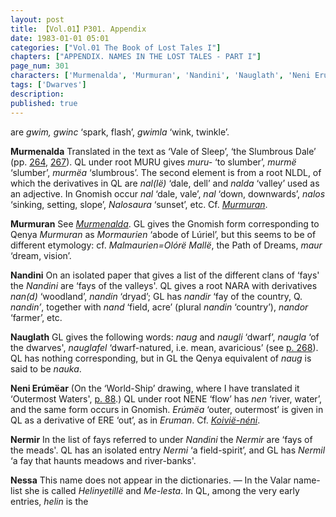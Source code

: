 ```yaml
---
layout: post
title: 【Vol.01】P301. Appendix
date: 1983-01-01 05:01
categories: ["Vol.01 The Book of Lost Tales I"]
chapters: ["APPENDIX. NAMES IN THE LOST TALES - PART I"]
page_num: 301
characters: ['Murmenalda', 'Murmuran', 'Nandini', 'Nauglath', 'Neni Erúmëar', 'Nermir', 'Nessa']
tags: ['Dwarves']
description: 
published: true
---
```


<p style="text-indent: 0;">
are <I>gwim, gwinc</I> ‘spark, flash’, <I>gwimla</I> ‘wink, twinkle’.
</p>

<B>Murmenalda</B>   Translated in the text as ‘Vale of Sleep’, ‘the Slumbrous Dale’ (pp. [264]({{site.baseurl}}/vol01-p264), [267]({{site.baseurl}}/vol01-p267)). QL under root MURU gives <I>muru-</I> ‘to slumber’, <I>murmë</I> ‘slumber’, <I>murmëa</I> ‘slumbrous’. The second element is from a root NLDL, of which the derivatives in QL are <I>nal(lë)</I> ‘dale, dell’ and <I>nalda</I> ‘valley’ used as an adjective. In Gnomish occur <I>nal</I> ‘dale, vale’, <I>nal</I> ‘down, downwards’, <I>nalos</I> ‘sinking, setting, slope’, <I>Nalosaura</I> ‘sunset’, etc. Cf. <I>[Murmuran]({{site.baseurl}}/characters#Murmuran)</I>.

<B>Murmuran</B>   See <I>[Murmenalda]({{site.baseurl}}/characters#Murmenalda)</I>. GL gives the Gnomish form corresponding to Qenya <I>Murmuran</I> as <I>Mormaurien</I> ‘abode of Lúriel’, but this seems to be of different etymology: cf. <I>Malmaurien=Olórë Mallë</I>, the Path of Dreams, <I>maur</I> ‘dream, vision’.

<B>Nandini</B>   On an isolated paper that gives a list of the different clans of ‘fays' the <I>Nandini</I> are ‘fays of the valleys'. QL gives a root NARA with derivatives <I>nan(d)</I> ‘woodland’, <I>nandin</I> ‘dryad’; GL has <I>nandir</I> ‘fay of the country, Q. <I>nandin’</I>, together with <I>nand</I> ‘field, acre’ (plural <I>nandin</I> ‘country’), <I>nandor</I> ‘farmer’, etc.

<B>Nauglath</B>   GL gives the following words: <I>naug</I> and <I>naugli</I> ‘dwarf’, <I>naugla</I> ‘of the dwarves', <I>nauglafel</I> ‘dwarf-natured, i.e. mean, avaricious’ (see [p. 268]({{site.baseurl}}/vol01-p268)). QL has nothing corresponding, but in GL the Qenya equivalent of <I>naug</I> is said to be <I>nauka</I>.

<B>Neni Erúmëar</B> (On the ‘World-Ship’ drawing, where I have translated it ‘Outermost Waters', [p. 88]({{site.baseurl}}/vol01-p88).) QL under root NENE ‘flow’ has <I>nen</I> ‘river, water’, and the same form occurs in Gnomish. <I>Erúmëa</I> ‘outer, outermost’ is given in QL as a derivative of ERE ‘out’, as in <I>Eruman</I>. Cf. <I>[Koivië-néni]({{site.baseurl}}/characters#Koivië-néni)</I>.

<B>Nermir</B>   In the list of fays referred to under <I>Nandini</I> the <I>Nermir</I> are ‘fays of the meads'. QL has an isolated entry <I>Nermi</I> ‘a field-spirit’, and GL has <I>Nermil</I> ‘a fay that haunts meadows and river-banks'.

<B>Nessa</B>   This name does not appear in the dictionaries. — In the Valar name-list she is called <I>Helinyetillë</I> and <I>Me-lesta</I>. In QL, among the very early entries, <I>helin</I> is the

